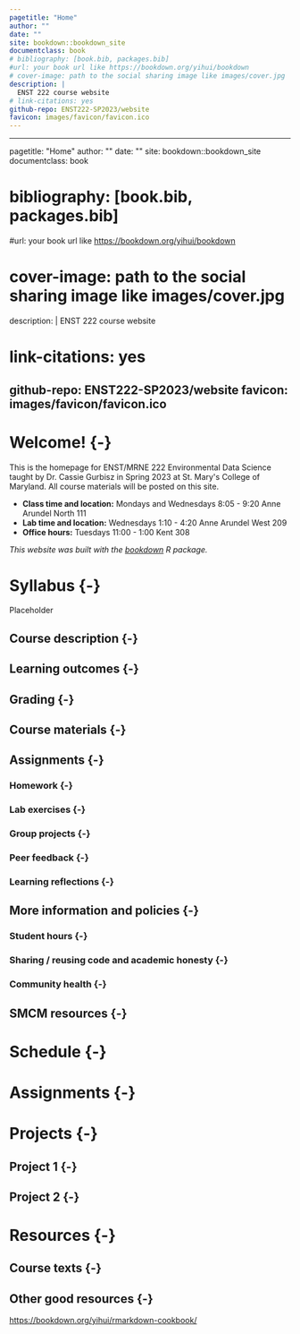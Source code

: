 ```yaml
--- 
pagetitle: "Home"
author: ""
date: ""
site: bookdown::bookdown_site
documentclass: book
# bibliography: [book.bib, packages.bib]
#url: your book url like https://bookdown.org/yihui/bookdown
# cover-image: path to the social sharing image like images/cover.jpg
description: |
  ENST 222 course website
# link-citations: yes
github-repo: ENST222-SP2023/website
favicon: images/favicon/favicon.ico
---
```

--- 
pagetitle: "Home"
author: ""
date: ""
site: bookdown::bookdown_site
documentclass: book
# bibliography: [book.bib, packages.bib]
#url: your book url like https://bookdown.org/yihui/bookdown
# cover-image: path to the social sharing image like images/cover.jpg
description: |
  ENST 222 course website
# link-citations: yes
github-repo: ENST222-SP2023/website
favicon: images/favicon/favicon.ico
---
# Welcome! {-}

This is the homepage for ENST/MRNE 222 Environmental Data Science taught by Dr. Cassie Gurbisz in Spring 2023 at St. Mary's College of Maryland. All course materials will be posted on this site.

* **Class time and location:** Mondays and Wednesdays 8:05 - 9:20 Anne Arundel North 111
* **Lab time and location:** Wednesdays 1:10 - 4:20 Anne Arundel West 209
* **Office hours:** Tuesdays 11:00 - 1:00 Kent 308

*This website was built with the [bookdown](https://bookdown.org/yihui/bookdown) R package.* 






<!--chapter:end:index.Rmd-->


# Syllabus {-}

Placeholder


## Course description {-}
## Learning outcomes {-}
## Grading {-}
## Course materials {-}
## Assignments {-}
### Homework {-}
### Lab exercises {-}
### Group projects {-}
### Peer feedback {-}
### Learning reflections {-}
## More information and policies {-}
### Student hours {-}
### Sharing / reusing code and academic honesty {-}
### Community health {-}
## SMCM resources {-}

<!--chapter:end:01-syllabus.Rmd-->

# Schedule {-}

<!--chapter:end:02-schedule.Rmd-->

# Assignments {-}

<!--chapter:end:03-assignments.Rmd-->

# Projects {-}

## Project 1 {-}

## Project 2 {-}

<!--chapter:end:04-projects.Rmd-->

# Resources {-}

## Course texts {-}

## Other good resources {-}
https://bookdown.org/yihui/rmarkdown-cookbook/

<!--chapter:end:05-resources.Rmd-->


